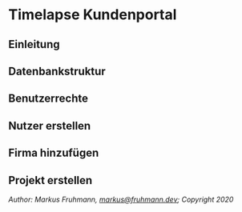 # Timelapse Kundenportal

## Einleitung



## Datenbankstruktur



## Benutzerrechte



## Nutzer erstellen



## Firma hinzufügen



## Projekt erstellen



*Author: Markus Fruhmann, markus@fruhmann.dev; Copyright 2020*
